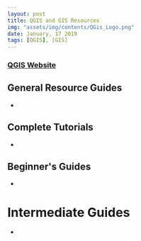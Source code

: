 ```yaml
---
layout: post
title: QGIS and GIS Resources
img: "assets/img/contents/QGis_Logo.png"
date: January, 17 2019
tags: [QGIS], [GIS]
---
```


### [QGIS Website](https://qgis.org/en/site/index.html)



## General Resource Guides
* []()

## Complete Tutorials
* []()

## Beginner's Guides
* []()

# Intermediate Guides
* []()
